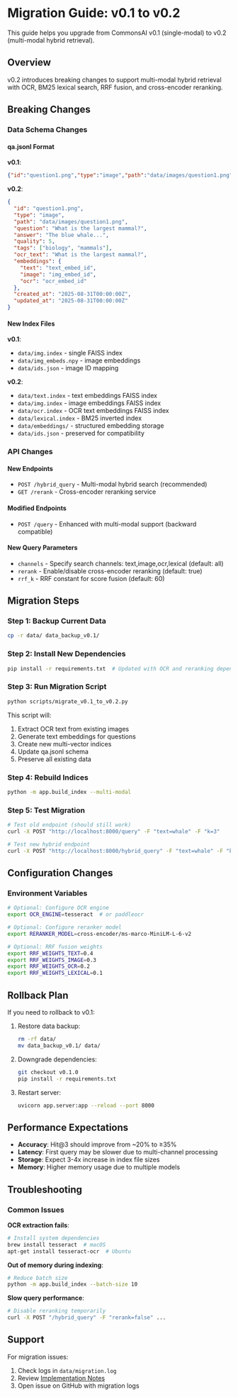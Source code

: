 # Migration Guide: v0.1 to v0.2

This guide helps you upgrade from CommonsAI v0.1 (single-modal) to v0.2 (multi-modal hybrid retrieval).

## Overview

v0.2 introduces breaking changes to support multi-modal hybrid retrieval with OCR, BM25 lexical search, RRF fusion, and cross-encoder reranking.

## Breaking Changes

### Data Schema Changes

#### qa.jsonl Format
**v0.1**:
```json
{"id":"question1.png","type":"image","path":"data/images/question1.png","answer":"...","quality":5,"tags":["tag1"]}
```

**v0.2**:
```json
{
  "id": "question1.png",
  "type": "image", 
  "path": "data/images/question1.png",
  "question": "What is the largest mammal?",
  "answer": "The blue whale...",
  "quality": 5,
  "tags": ["biology", "mammals"],
  "ocr_text": "What is the largest mammal?",
  "embeddings": {
    "text": "text_embed_id",
    "image": "img_embed_id", 
    "ocr": "ocr_embed_id"
  },
  "created_at": "2025-08-31T00:00:00Z",
  "updated_at": "2025-08-31T00:00:00Z"
}
```

#### New Index Files
**v0.1**:
- `data/img.index` - single FAISS index
- `data/img_embeds.npy` - image embeddings
- `data/ids.json` - image ID mapping

**v0.2**:
- `data/text.index` - text embeddings FAISS index
- `data/img.index` - image embeddings FAISS index  
- `data/ocr.index` - OCR text embeddings FAISS index
- `data/lexical.index` - BM25 inverted index
- `data/embeddings/` - structured embedding storage
- `data/ids.json` - preserved for compatibility

### API Changes

#### New Endpoints
- `POST /hybrid_query` - Multi-modal hybrid search (recommended)
- `GET /rerank` - Cross-encoder reranking service

#### Modified Endpoints
- `POST /query` - Enhanced with multi-modal support (backward compatible)

#### New Query Parameters
- `channels` - Specify search channels: text,image,ocr,lexical (default: all)
- `rerank` - Enable/disable cross-encoder reranking (default: true)
- `rrf_k` - RRF constant for score fusion (default: 60)

## Migration Steps

### Step 1: Backup Current Data
```bash
cp -r data/ data_backup_v0.1/
```

### Step 2: Install New Dependencies
```bash
pip install -r requirements.txt  # Updated with OCR and reranking dependencies
```

### Step 3: Run Migration Script
```bash
python scripts/migrate_v0.1_to_v0.2.py
```

This script will:
1. Extract OCR text from existing images
2. Generate text embeddings for questions
3. Create new multi-vector indices
4. Update qa.jsonl schema
5. Preserve all existing data

### Step 4: Rebuild Indices
```bash
python -m app.build_index --multi-modal
```

### Step 5: Test Migration
```bash
# Test old endpoint (should still work)
curl -X POST "http://localhost:8000/query" -F "text=whale" -F "k=3"

# Test new hybrid endpoint
curl -X POST "http://localhost:8000/hybrid_query" -F "text=whale" -F "k=3" -F "channels=text,image,ocr,lexical"
```

## Configuration Changes

### Environment Variables
```bash
# Optional: Configure OCR engine
export OCR_ENGINE=tesseract  # or paddleocr

# Optional: Configure reranker model
export RERANKER_MODEL=cross-encoder/ms-marco-MiniLM-L-6-v2

# Optional: RRF fusion weights
export RRF_WEIGHTS_TEXT=0.4
export RRF_WEIGHTS_IMAGE=0.3  
export RRF_WEIGHTS_OCR=0.2
export RRF_WEIGHTS_LEXICAL=0.1
```

## Rollback Plan

If you need to rollback to v0.1:

1. Restore data backup:
   ```bash
   rm -rf data/
   mv data_backup_v0.1/ data/
   ```

2. Downgrade dependencies:
   ```bash
   git checkout v0.1.0
   pip install -r requirements.txt
   ```

3. Restart server:
   ```bash
   uvicorn app.server:app --reload --port 8000
   ```

## Performance Expectations

- **Accuracy**: Hit@3 should improve from ~20% to ≥35%
- **Latency**: First query may be slower due to multi-channel processing
- **Storage**: Expect 3-4x increase in index file sizes
- **Memory**: Higher memory usage due to multiple models

## Troubleshooting

### Common Issues

**OCR extraction fails**:
```bash
# Install system dependencies
brew install tesseract  # macOS
apt-get install tesseract-ocr  # Ubuntu
```

**Out of memory during indexing**:
```bash
# Reduce batch size
python -m app.build_index --batch-size 10
```

**Slow query performance**:
```bash
# Disable reranking temporarily
curl -X POST "/hybrid_query" -F "rerank=false" ...
```

## Support

For migration issues:
1. Check logs in `data/migration.log`
2. Review [Implementation Notes](IMPLEMENTATION_NOTES.md)
3. Open issue on GitHub with migration logs